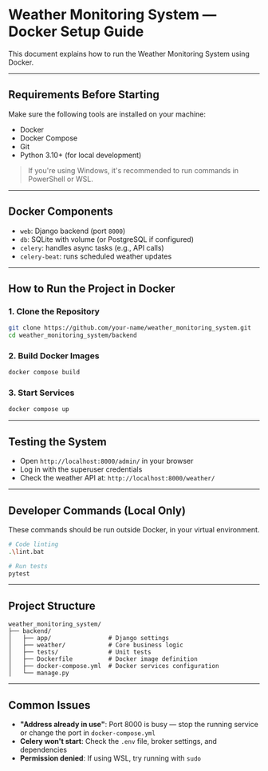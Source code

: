 # Weather Monitoring System — Docker Setup Guide

This document explains how to run the Weather Monitoring System using Docker.

---

## Requirements Before Starting

Make sure the following tools are installed on your machine:

- Docker
- Docker Compose
- Git
- Python 3.10+ (for local development)

> If you're using Windows, it's recommended to run commands in PowerShell or WSL.

---

## Docker Components

- `web`: Django backend (port `8000`)
- `db`: SQLite with volume (or PostgreSQL if configured)
- `celery`: handles async tasks (e.g., API calls)
- `celery-beat`: runs scheduled weather updates

---

## How to Run the Project in Docker

### 1. Clone the Repository

```bash
git clone https://github.com/your-name/weather_monitoring_system.git
cd weather_monitoring_system/backend
```

### 2. Build Docker Images

```bash
docker compose build
```

### 3. Start Services

```bash
docker compose up
```

---

## Testing the System

- Open `http://localhost:8000/admin/` in your browser
- Log in with the superuser credentials
- Check the weather API at: `http://localhost:8000/weather/`

---

## Developer Commands (Local Only)

These commands should be run outside Docker, in your virtual environment.

```bash
# Code linting
.\lint.bat

# Run tests
pytest
```

---

## Project Structure

```
weather_monitoring_system/
├── backend/
│   ├── app/                # Django settings
│   ├── weather/            # Core business logic
│   ├── tests/              # Unit tests
│   ├── Dockerfile          # Docker image definition
│   ├── docker-compose.yml  # Docker services configuration
│   └── manage.py
```

---

## Common Issues

- **"Address already in use"**: Port 8000 is busy — stop the running service or change the port in `docker-compose.yml`
- **Celery won't start**: Check the `.env` file, broker settings, and dependencies
- **Permission denied**: If using WSL, try running with `sudo`



